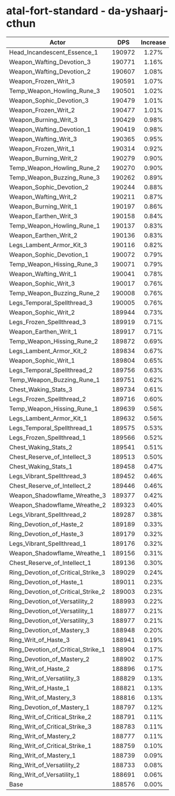 # atal-fort-standard - da-yshaarj-cthun
| Actor | DPS | Increase |
|---|:---:|:---:|
|Head_Incandescent_Essence_1|190972|1.27%|
|Weapon_Wafting_Devotion_3|190771|1.16%|
|Weapon_Wafting_Devotion_2|190607|1.08%|
|Weapon_Frozen_Writ_3|190591|1.07%|
|Temp_Weapon_Howling_Rune_3|190501|1.02%|
|Weapon_Sophic_Devotion_3|190479|1.01%|
|Weapon_Frozen_Writ_2|190477|1.01%|
|Weapon_Burning_Writ_3|190429|0.98%|
|Weapon_Wafting_Devotion_1|190419|0.98%|
|Weapon_Wafting_Writ_3|190365|0.95%|
|Weapon_Frozen_Writ_1|190314|0.92%|
|Weapon_Burning_Writ_2|190279|0.90%|
|Temp_Weapon_Howling_Rune_2|190270|0.90%|
|Temp_Weapon_Buzzing_Rune_3|190262|0.89%|
|Weapon_Sophic_Devotion_2|190244|0.88%|
|Weapon_Wafting_Writ_2|190211|0.87%|
|Weapon_Burning_Writ_1|190197|0.86%|
|Weapon_Earthen_Writ_3|190158|0.84%|
|Temp_Weapon_Howling_Rune_1|190137|0.83%|
|Weapon_Earthen_Writ_2|190136|0.83%|
|Legs_Lambent_Armor_Kit_3|190116|0.82%|
|Weapon_Sophic_Devotion_1|190072|0.79%|
|Temp_Weapon_Hissing_Rune_3|190071|0.79%|
|Weapon_Wafting_Writ_1|190041|0.78%|
|Weapon_Sophic_Writ_3|190017|0.76%|
|Temp_Weapon_Buzzing_Rune_2|190008|0.76%|
|Legs_Temporal_Spellthread_3|190005|0.76%|
|Weapon_Sophic_Writ_2|189944|0.73%|
|Legs_Frozen_Spellthread_3|189919|0.71%|
|Weapon_Earthen_Writ_1|189917|0.71%|
|Temp_Weapon_Hissing_Rune_2|189872|0.69%|
|Legs_Lambent_Armor_Kit_2|189834|0.67%|
|Weapon_Sophic_Writ_1|189804|0.65%|
|Legs_Temporal_Spellthread_2|189756|0.63%|
|Temp_Weapon_Buzzing_Rune_1|189751|0.62%|
|Chest_Waking_Stats_3|189734|0.61%|
|Legs_Frozen_Spellthread_2|189716|0.60%|
|Temp_Weapon_Hissing_Rune_1|189639|0.56%|
|Legs_Lambent_Armor_Kit_1|189632|0.56%|
|Legs_Temporal_Spellthread_1|189575|0.53%|
|Legs_Frozen_Spellthread_1|189566|0.52%|
|Chest_Waking_Stats_2|189541|0.51%|
|Chest_Reserve_of_Intellect_3|189513|0.50%|
|Chest_Waking_Stats_1|189458|0.47%|
|Legs_Vibrant_Spellthread_3|189452|0.46%|
|Chest_Reserve_of_Intellect_2|189446|0.46%|
|Weapon_Shadowflame_Wreathe_3|189377|0.42%|
|Weapon_Shadowflame_Wreathe_2|189323|0.40%|
|Legs_Vibrant_Spellthread_2|189287|0.38%|
|Ring_Devotion_of_Haste_2|189189|0.33%|
|Ring_Devotion_of_Haste_3|189179|0.32%|
|Legs_Vibrant_Spellthread_1|189176|0.32%|
|Weapon_Shadowflame_Wreathe_1|189156|0.31%|
|Chest_Reserve_of_Intellect_1|189136|0.30%|
|Ring_Devotion_of_Critical_Strike_3|189029|0.24%|
|Ring_Devotion_of_Haste_1|189011|0.23%|
|Ring_Devotion_of_Critical_Strike_2|189003|0.23%|
|Ring_Devotion_of_Versatility_2|188993|0.22%|
|Ring_Devotion_of_Versatility_1|188977|0.21%|
|Ring_Devotion_of_Versatility_3|188977|0.21%|
|Ring_Devotion_of_Mastery_3|188948|0.20%|
|Ring_Writ_of_Haste_3|188941|0.19%|
|Ring_Devotion_of_Critical_Strike_1|188904|0.17%|
|Ring_Devotion_of_Mastery_2|188902|0.17%|
|Ring_Writ_of_Haste_2|188896|0.17%|
|Ring_Writ_of_Versatility_3|188829|0.13%|
|Ring_Writ_of_Haste_1|188821|0.13%|
|Ring_Writ_of_Mastery_3|188816|0.13%|
|Ring_Devotion_of_Mastery_1|188797|0.12%|
|Ring_Writ_of_Critical_Strike_2|188791|0.11%|
|Ring_Writ_of_Critical_Strike_3|188783|0.11%|
|Ring_Writ_of_Mastery_2|188777|0.11%|
|Ring_Writ_of_Critical_Strike_1|188759|0.10%|
|Ring_Writ_of_Mastery_1|188739|0.09%|
|Ring_Writ_of_Versatility_2|188733|0.08%|
|Ring_Writ_of_Versatility_1|188691|0.06%|
|Base|188576|0.00%|
